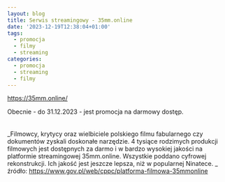 ```yaml
---
layout: blog
title: Serwis streamingowy - 35mm.online
date: '2023-12-19T12:38:04+01:00'
tags:
  - promocja
  - filmy
  - streaming
categories:
  - promocja
  - streaming
  - filmy
---
```

<https://35mm.online/>

Obecnie - do 31.12.2023 - jest promocja na darmowy dostęp.\
\
\
_Filmowcy, krytycy oraz wielbiciele polskiego filmu fabularnego czy dokumentów zyskali doskonałe narzędzie. 4 tysiące rodzimych produkcji filmowych jest dostępnych za darmo i w bardzo wysokiej jakości na platformie streamingowej 35mm.online. Wszystkie poddano cyfrowej rekonstrukcji. Ich jakość jest jeszcze lepsza, niż w popularnej Ninatece. _\
źródło: https://www.gov.pl/web/cppc/platforma-filmowa-35mmonline

